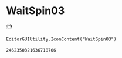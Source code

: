 # WaitSpin03
![](/img/WaitSpin03.png)

``` CSharp
EditorGUIUtility.IconContent("WaitSpin03")
```
```
2462350321636718706
```
